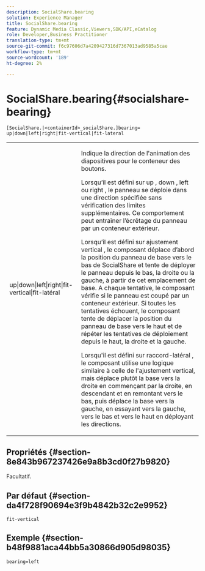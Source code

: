 ```yaml
---
description: SocialShare.bearing
solution: Experience Manager
title: SocialShare.bearing
feature: Dynamic Media Classic,Viewers,SDK/API,eCatalog
role: Developer,Business Practitioner
translation-type: tm+mt
source-git-commit: f6c97606d7a4209427316d7367013ad9585a5cae
workflow-type: tm+mt
source-wordcount: '189'
ht-degree: 2%

---
```



# SocialShare.bearing{#socialshare-bearing}

`[SocialShare.|<containerId>_socialShare.]bearing= up|down|left|right|fit-vertical|fit-lateral`

<table id="table_0002BE81371D4E16A56FBEDD13FDF3C2"> 
 <tbody> 
  <tr> 
   <td colname="col1"> <p> <span class="codeph"> up|down|left|right|fit-vertical|fit-latéral  </span> </p> </td> 
   <td colname="col2"> <p> Indique la direction de l'animation des diapositives pour le conteneur des boutons. </p> <p> Lorsqu’il est défini sur <span class="codeph"> up </span>, <span class="codeph"> down </span>, <span class="codeph"> left </span> ou <span class="codeph"> right </span>, le panneau se déploie dans une direction spécifiée sans vérification des limites supplémentaires. Ce comportement peut entraîner l’écrêtage du panneau par un conteneur extérieur. </p> <p>Lorsqu’il est défini sur <span class="codeph"> ajustement vertical </span>, le composant déplace d’abord la position du panneau de base vers le bas de SocialShare et tente de déployer le panneau depuis le bas, la droite ou la gauche, à partir de cet emplacement de base. A chaque tentative, le composant vérifie si le panneau est coupé par un conteneur extérieur. Si toutes les tentatives échouent, le composant tente de déplacer la position du panneau de base vers le haut et de répéter les tentatives de déploiement depuis le haut, la droite et la gauche. </p> <p>Lorsqu'il est défini sur <span class="codeph"> raccord-latéral </span>, le composant utilise une logique similaire à celle de l'ajustement vertical, mais déplace plutôt la base vers la droite en commençant par la droite, en descendant et en remontant vers le bas, puis déplace la base vers la gauche, en essayant vers la gauche, vers le bas et vers le haut en déployant les directions. </p> </td> 
  </tr> 
 </tbody> 
</table>

## Propriétés {#section-8e843b967237426e9a8b3cd0f27b9820}

Facultatif.

## Par défaut {#section-da4f728f90694e3f9b4842b32c2e9952}

`fit-vertical`

## Exemple {#section-b48f9881aca44bb5a30866d905d98035}

`bearing=left`
